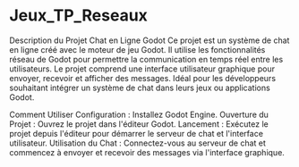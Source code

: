 # Jeux_TP_Reseaux
Description du Projet Chat en Ligne Godot
Ce projet est un système de chat en ligne créé avec le moteur de jeu Godot. Il utilise les fonctionnalités réseau de Godot pour permettre la communication en temps réel entre les utilisateurs. Le projet comprend une interface utilisateur graphique pour envoyer, recevoir et afficher des messages. Idéal pour les développeurs souhaitant intégrer un système de chat dans leurs jeux ou applications Godot.

Comment Utiliser
Configuration : Installez Godot Engine.
Ouverture du Projet : Ouvrez le projet dans l'éditeur Godot.
Lancement : Exécutez le projet depuis l'éditeur pour démarrer le serveur de chat et l'interface utilisateur.
Utilisation du Chat : Connectez-vous au serveur de chat et commencez à envoyer et recevoir des messages via l'interface graphique.
